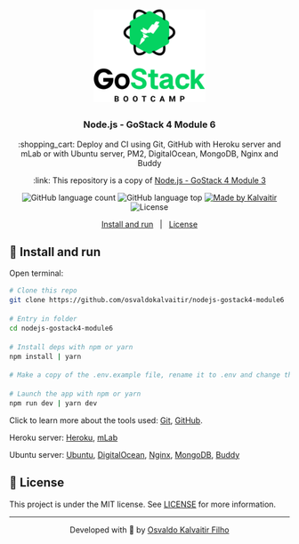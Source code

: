 <h1 align="center">
    <img src="/.github/assets/logo.png"
    width="200px"
    alt="Logo" />
</h1>

<h3 align="center">
  Node.js - GoStack 4 Module 6
</h3>

<p align="center">
  :shopping_cart: Deploy and CI using Git, GitHub with Heroku server and mLab or with Ubuntu server, PM2, DigitalOcean, MongoDB, Nginx and Buddy
</p>

<p align="center">
  :link: This repository is a copy of <a href="https://github.com/osvaldokalvaitir/nodejs-gostack4-module3">Node.js - GoStack 4 Module 3</a>
</p>

<p align="center">
  <img alt="GitHub language count" src="https://img.shields.io/github/languages/count/osvaldokalvaitir/nodejs-gostack4-module6.svg?color=00A83A">

  <img alt="GitHub language top" src="https://img.shields.io/github/languages/top/osvaldokalvaitir/nodejs-gostack4-module6.svg?color=00A83A">

  <a href="https://kalvaitir.com/">
    <img alt="Made by Kalvaitir" src="https://img.shields.io/badge/made%20by-Kalvaitir-00A83A">
  </a>

  <img alt="License" src="https://img.shields.io/badge/license-MIT-00A83A">
</p>

<p align="center">
  <a href="#wrench-install-and-run">Install and run</a>&nbsp;&nbsp;&nbsp;|&nbsp;&nbsp;&nbsp;<a href="#memo-license">License</a>
</p>

## :wrench: Install and run

Open terminal:

```sh
# Clone this repo
git clone https://github.com/osvaldokalvaitir/nodejs-gostack4-module6

# Entry in folder
cd nodejs-gostack4-module6

# Install deps with npm or yarn
npm install | yarn

# Make a copy of the .env.example file, rename it to .env and change the variables according to your environment.

# Launch the app with npm or yarn
npm run dev | yarn dev
```

Click to learn more about the tools used: [Git](https://github.com/osvaldokalvaitir/awesome/blob/main/src/version-controls/git/git.md), [GitHub](https://github.com/osvaldokalvaitir/awesome/blob/main/src/version-controls/git/tools/github.md).

Heroku server: [Heroku](https://github.com/osvaldokalvaitir/awesome/blob/main/src/paas/heroku.md), [mLab](https://github.com/osvaldokalvaitir/awesome/blob/main/src/sgdbs/mongodb/mLab.md)

Ubuntu server: [Ubuntu](https://github.com/osvaldokalvaitir/awesome/blob/main/src/os/ubuntu.md), [DigitalOcean](https://github.com/osvaldokalvaitir/awesome/blob/main/src/servers/digitalocean.md), [Nginx](https://github.com/osvaldokalvaitir/awesome/blob/main/src/web-servers/nginx.md), [MongoDB](https://github.com/osvaldokalvaitir/awesome/blob/main/src/databases/mongodb.md), [Buddy](https://github.com/osvaldokalvaitir/awesome/blob/main/src/ci-cd/buddy.md)

## :memo: License

This project is under the MIT license. See [LICENSE](/LICENSE) for more information.

---

<p align="center">
Developed with 💚 by <a href="https://www.linkedin.com/in/osvaldokalvaitir">Osvaldo Kalvaitir Filho</a>
</p>
